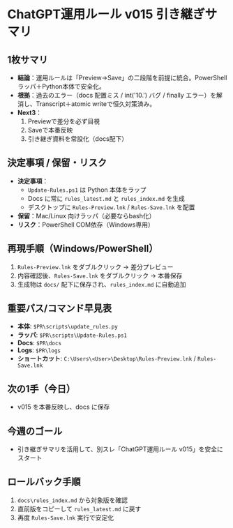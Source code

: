 # ChatGPT運用ルール v015 引き継ぎサマリ

## 1枚サマリ
- **結論**：運用ルールは「Preview→Save」の二段階を前提に統合。PowerShellラッパ＋Python本体で安全化。
- **根拠**：過去のエラー（docs 配置ミス / int('10.') バグ / finally エラー）を解消し、Transcript＋atomic writeで恒久対策済み。
- **Next3**：
  1. Previewで差分を必ず目視
  2. Saveで本番反映
  3. 引き継ぎ資料を常設化（docs配下）

## 決定事項 / 保留・リスク
- **決定事項**：
  - `Update-Rules.ps1` は Python 本体をラップ
  - Docs に常に `rules_latest.md` と `rules_index.md` を生成
  - デスクトップに `Rules-Preview.lnk` / `Rules-Save.lnk` を配置
- **保留**：Mac/Linux 向けラッパ（必要ならbash化）
- **リスク**：PowerShell COM依存（Windows専用）

## 再現手順（Windows/PowerShell）
1. `Rules-Preview.lnk` をダブルクリック → 差分プレビュー
2. 内容確認後、`Rules-Save.lnk` をダブルクリック → 本番保存
3. 生成物は `docs/` 配下に保存され、`rules_index.md` に自動追加

## 重要パス/コマンド早見表
- **本体**: `$PR\scripts\update_rules.py`
- **ラッパ**: `$PR\scripts\Update-Rules.ps1`
- **Docs**: `$PR\docs`
- **Logs**: `$PR\logs`
- **ショートカット**: `C:\Users\<User>\Desktop\Rules-Preview.lnk` / `Rules-Save.lnk`

## 次の1手（今日）
- v015 を本番反映し、docs に保存

## 今週のゴール
- 引き継ぎサマリを活用して、別スレ「ChatGPT運用ルール v015」を安全にスタート

## ロールバック手順
1. `docs\rules_index.md` から対象版を確認
2. 直前版をコピーして `rules_latest.md` に戻す
3. 再度 `Rules-Save.lnk` 実行で安定化
